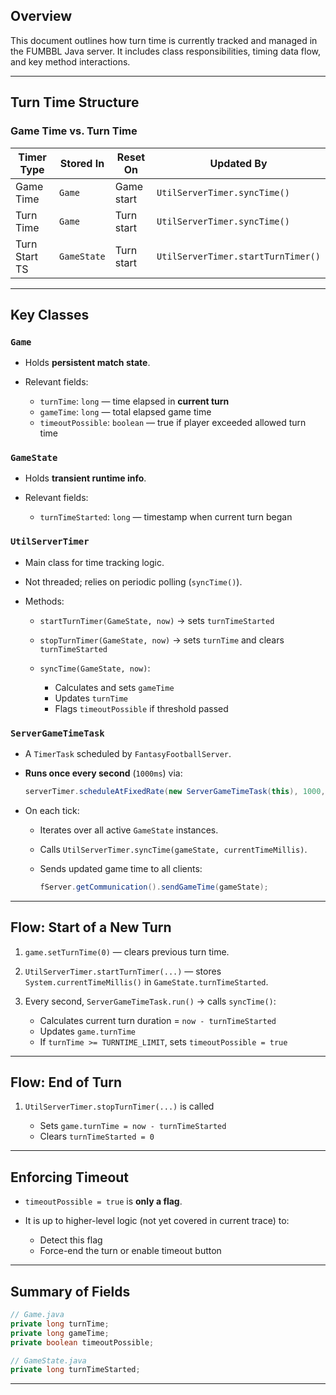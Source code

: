 ## Overview

This document outlines how turn time is currently tracked and managed in the FUMBBL Java server. It includes class responsibilities, timing data flow, and key method interactions.

---

## Turn Time Structure

### Game Time vs. Turn Time

| Timer Type    | Stored In   | Reset On   | Updated By                         |
| ------------- | ----------- | ---------- | ---------------------------------- |
| Game Time     | `Game`      | Game start | `UtilServerTimer.syncTime()`       |
| Turn Time     | `Game`      | Turn start | `UtilServerTimer.syncTime()`       |
| Turn Start TS | `GameState` | Turn start | `UtilServerTimer.startTurnTimer()` |

---

## Key Classes

### `Game`

- Holds **persistent match state**.
- Relevant fields:

  - `turnTime`: `long` — time elapsed in **current turn**
  - `gameTime`: `long` — total elapsed game time
  - `timeoutPossible`: `boolean` — true if player exceeded allowed turn time

### `GameState`

- Holds **transient runtime info**.
- Relevant fields:

  - `turnTimeStarted`: `long` — timestamp when current turn began

### `UtilServerTimer`

- Main class for time tracking logic.
- Not threaded; relies on periodic polling (`syncTime()`).
- Methods:

  - `startTurnTimer(GameState, now)` → sets `turnTimeStarted`
  - `stopTurnTimer(GameState, now)` → sets `turnTime` and clears `turnTimeStarted`
  - `syncTime(GameState, now)`:

    - Calculates and sets `gameTime`
    - Updates `turnTime`
    - Flags `timeoutPossible` if threshold passed

### `ServerGameTimeTask`

- A `TimerTask` scheduled by `FantasyFootballServer`.

- **Runs once every second** (`1000ms`) via:

  ```java
  serverTimer.scheduleAtFixedRate(new ServerGameTimeTask(this), 1000, 1000);
  ```

- On each tick:

  - Iterates over all active `GameState` instances.

  - Calls `UtilServerTimer.syncTime(gameState, currentTimeMillis)`.

  - Sends updated game time to all clients:

    ```java
    fServer.getCommunication().sendGameTime(gameState);
    ```

---

## Flow: Start of a New Turn

1. `game.setTurnTime(0)` — clears previous turn time.
2. `UtilServerTimer.startTurnTimer(...)` — stores `System.currentTimeMillis()` in `GameState.turnTimeStarted`.
3. Every second, `ServerGameTimeTask.run()` → calls `syncTime()`:

   - Calculates current turn duration = `now - turnTimeStarted`
   - Updates `game.turnTime`
   - If `turnTime >= TURNTIME_LIMIT`, sets `timeoutPossible = true`

---

## Flow: End of Turn

1. `UtilServerTimer.stopTurnTimer(...)` is called

   - Sets `game.turnTime = now - turnTimeStarted`
   - Clears `turnTimeStarted = 0`

---

## Enforcing Timeout

- `timeoutPossible = true` is **only a flag**.
- It is up to higher-level logic (not yet covered in current trace) to:

  - Detect this flag
  - Force-end the turn or enable timeout button

---

## Summary of Fields

```java
// Game.java
private long turnTime;
private long gameTime;
private boolean timeoutPossible;

// GameState.java
private long turnTimeStarted;
```

---
